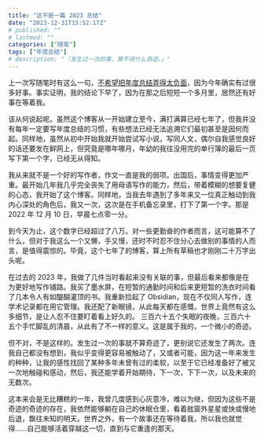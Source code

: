 ```yaml
---
title: "这不是一篇 2023 总结"
date: "2023-12-31T15:52:17Z"
# published: ""
# lastmod: ""
categories: ["随笔"]
tags: ["年度总结"]
# description: "「发生过一次的事，算不得什么奇迹。」"
---
```

上一次写随笔时有这么一句，[不希望把年度总结弄得太负面](/posts/2023-11-20-dear-diary/)，因为今年确实有过很多好事。事实证明，我的结论下早了，因为在那之后短短一个多月里，居然还有好事在等着我。

该从何说起呢。虽然这个博客从一开始建立至今，满打满算已经七年了，但我并没有每年一定要写年度总结的习惯，有些想法已经无法追溯它们最初甚至是因何而起。同样地，虽然从初中开始我就开始尝试写小说，写同人文，偶尔自我感觉良好的话还要发在鲜网上，但究竟是哪年哪月，年幼的我往没用完的单行簿的最后一页写下第一个字，已经无从得知。

我从来就不是一个好的写作者，作文一直是我的弱项。出国后，事情变得更加严重。最开始几年我几乎完全丧失了用母语写作的能力，然后，带着模糊的想要复健的心态，我开始了这个博客。同样地，当我去年遇到了多年来又一位真正触动到我内心深处的角色后，我又一次，这次是在手机备忘录里，打下了第一个字。那是 2022 年 12 月 10 日，早晨七点零一分。

到今天为止，这个数字已经超过了八万。对一些更勤奋的作者而言，这可能算不了什么，但对于我这么一个又懒，手又慢，还时不时忍不住分心去做别的事情的人而言，是值得震惊的。毕竟，这个七年了的博客，算上所有草稿也才刚刚二十万字出头呢。

在过去的 2023 年，我做了几件当时看起来没有关联的事，但最后看来都像是在为更好地写作铺路。我买了墨水屏，在短暂的通勤时间和后来更短暂的洗衣时间看了几本令人有如醍醐灌顶的书。我重新捡起了 Obsidian，现在不仅同人写作，连学术记录都在用它管理。我还配了新眼镜，从此每天都在感慨，世界上竟然有这么多细节，是让人忍不住要盯着看上好久的。
三百六十五个失眠的夜晚，三百六十五个手忙脚乱的清晨，从此有了不一样的意义。这是属于我的，一个微小的奇迹。

但不对，不是这样的。发生过一次的事就不算奇迹了，更别说它还发生了两次。连我自己都没有想到，我似乎变得更容易被触动了，又或者可能，因为这一年来发生的种种，让我的感性找回了某种多年未曾有过的柔软，以至于它已经准备好了被又一次地触碰和感动，然后，我还能学着开始期待，下一次，下下一次，以及未来的无数次。

这本来会是无比糟糕的一年，我曾几度感到心灰意冷，难以为继，但因为这些不是奇迹的奇迹的存在，我依然能够躺在自己的休眠仓里，看着舷窗外星星或快或慢地后退，飘往未知的明天。世界之外，有一个故事还在等待着我，所以我也就觉得……自己能够活着穿越这一切，直到与它重逢的那天。
